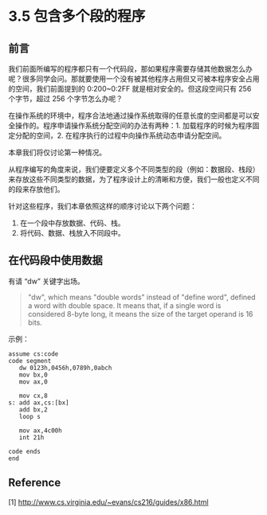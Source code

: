 # 3.5 包含多个段的程序

## 前言

我们前面所编写的程序都只有一个代码段，那如果程序需要存储其他数据怎么办呢？很多同学会问。那就要使用一个没有被其他程序占用但又可被本程序安全占用的空间，我们前面提到的 0:200~0:2FF 就是相对安全的。但这段空间只有 256 个字节，超过 256 个字节怎么办呢？

在操作系统的环境中，程序合法地通过操作系统取得的任意长度的空间都是可以安全操作的。程序申请操作系统分配空间的办法有两种：1. 加载程序的时候为程序固定分配的空间，2. 在程序执行的过程中向操作系统动态申请分配空间。

本章我们将仅讨论第一种情况。

从程序编写的角度来说，我们便要定义多个不同类型的段（例如：数据段、栈段）来存放这些不同类型的数据，为了程序设计上的清晰和方便，我们一般也定义不同的段来存放他们。

针对这些程序，我们本章依照这样的顺序讨论以下两个问题：

1. 在一个段中存放数据、代码、栈。
2. 将代码、数据、栈放入不同段中。

## 在代码段中使用数据

有请 “dw” 关键字出场。

> "dw", which means "double words" instead of  "define word", defined a word with double space. It means that, if a single word is considered 8-byte long, it means the size of the target operand is 16 bits.

示例：

```asm6502
assume cs:code
code segment
   dw 0123h,0456h,0789h,0abch
   mov bx,0
   mov ax,0
   
   mov cx,8
s: add ax,cs:[bx]
   add bx,2
   loop s
   
   mov ax,4c00h
   int 21h
   
code ends
end
```



## Reference

[1] http://www.cs.virginia.edu/~evans/cs216/guides/x86.html